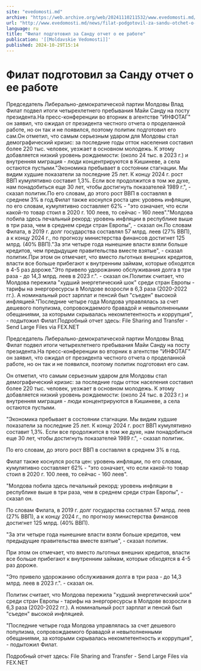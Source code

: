 ```yaml
---
site: "evedomosti.md"
archive: "https://web.archive.org/web/20241110211532/www.evedomosti.md/news/filat-podgotovil-za-sandu-otchet-o-ee-rabote"
url: "http://www.evedomosti.md/news/filat-podgotovil-za-sandu-otchet-o-ee-rabote"
language: ru
title: "Филат подготовил за Санду отчет о ее работе"
publication: '[[Moldavskie Vedomosti]]'
published: 2024-10-29T15:14
---
```


# Филат подготовил за Санду отчет о ее работе

Председатель Либерально-демократической партии Молдовы Влад Филат подвел итоги четырехлетнего пребывания Майи Санду на посту президента.На пресс-конференции во вторник в агентстве "ИНФОТАГ" он заявил, что ожидал от президента честного отчета о проделанной работе, но он так и не появился, поэтому политик подготовил его сам.Он отметил, что самым серьезным ударом для Молдовы стал демографический кризис: за последние годы отток населения составил более 220 тыс. человек, уезжает в основном молодежь. К этому добавляется низкий уровень рождаемости: (около 24 тыс. в 2023 г.) и внутренняя миграция - люди концентрируются в Кишиневе, а села остаются пустыми."Экономика пребывает в состоянии стагнации. Мы видим худшие показатели за последние 25 лет. К концу 2024 г. рост ВВП кумулятивно составит 1,3%. Если все продолжится в том же духе, нам понадобиться еще 30 лет, чтобы достигнуть показателей 1989 г.", - сказал политик.По его словам, до этого рост ВВП в составлял в среднем 3% в год.Филат также коснулся роста цен: уровень инфляции, по его словам, кумулятивно составляет 62% - "это означает, что если какой-то товар стоил в 2020 г. 100 леев, то сейчас - 160 леев"."Молдова побила здесь печальный рекорд: уровень инфляции в республике выше в три раза, чем в среднем среди стран Европы", - сказал он.По словам Филата, в 2019 г. долг государства составлял 57 млрд. леев (27% ВВП), а к концу 2024 г., по прогнозу министерства финансов достигнет 125 млрд. (40% ВВП)."За эти четыре года нынешние власти взяли больше кредитов, чем предыдущие правительства вместе взятые", - сказал политик.При этом он отмечает, что вместо льготных внешних кредитов, власти все больше прибегают к внутренним займам, которые обходятся в 4-5 раз дороже."Это привело удорожанию обслуживания долга в три раза - до 14,3 млрд. леев в 2023 г.". - сказал он.Политик считает, что Молдова пережила "худший энергетический шок" среди стран Европы - тарифы на энергоресурсы в Молдове возросли в 6,3 раза (2020-2022 гг.). А номинальный рост зарплат и пенсий был "съеден" высокой инфляцией."Последние четыре года Молдова управлялась за счет дешевого популизма, сопровождаемого бравадой и невыполненными обещаниями, за которыми скрывалась некомпетентность и коррупция", - подытожил Филат.Подробный отчет здесь: File Sharing and Transfer - Send Large Files via FEX.NET

Председатель Либерально-демократической партии Молдовы Влад Филат подвел итоги четырехлетнего пребывания Майи Санду на посту президента.На пресс-конференции во вторник в агентстве "ИНФОТАГ" он заявил, что ожидал от президента честного отчета о проделанной работе, но он так и не появился, поэтому политик подготовил его сам.

Он отметил, что самым серьезным ударом для Молдовы стал демографический кризис: за последние годы отток населения составил более 220 тыс. человек, уезжает в основном молодежь. К этому добавляется низкий уровень рождаемости: (около 24 тыс. в 2023 г.) и внутренняя миграция - люди концентрируются в Кишиневе, а села остаются пустыми.

"Экономика пребывает в состоянии стагнации. Мы видим худшие показатели за последние 25 лет. К концу 2024 г. рост ВВП кумулятивно составит 1,3%. Если все продолжится в том же духе, нам понадобиться еще 30 лет, чтобы достигнуть показателей 1989 г.", - сказал политик.

По его словам, до этого рост ВВП в составлял в среднем 3% в год.

Филат также коснулся роста цен: уровень инфляции, по его словам, кумулятивно составляет 62% - "это означает, что если какой-то товар стоил в 2020 г. 100 леев, то сейчас - 160 леев".

"Молдова побила здесь печальный рекорд: уровень инфляции в республике выше в три раза, чем в среднем среди стран Европы", - сказал он.

По словам Филата, в 2019 г. долг государства составлял 57 млрд. леев (27% ВВП), а к концу 2024 г., по прогнозу министерства финансов достигнет 125 млрд. (40% ВВП).

"За эти четыре года нынешние власти взяли больше кредитов, чем предыдущие правительства вместе взятые", - сказал политик.

При этом он отмечает, что вместо льготных внешних кредитов, власти все больше прибегают к внутренним займам, которые обходятся в 4-5 раз дороже.

"Это привело удорожанию обслуживания долга в три раза - до 14,3 млрд. леев в 2023 г.". - сказал он.

Политик считает, что Молдова пережила "худший энергетический шок" среди стран Европы - тарифы на энергоресурсы в Молдове возросли в 6,3 раза (2020-2022 гг.). А номинальный рост зарплат и пенсий был "съеден" высокой инфляцией.

"Последние четыре года Молдова управлялась за счет дешевого популизма, сопровождаемого бравадой и невыполненными обещаниями, за которыми скрывалась некомпетентность и коррупция", - подытожил Филат.

Подробный отчет здесь: File Sharing and Transfer - Send Large Files via FEX.NET